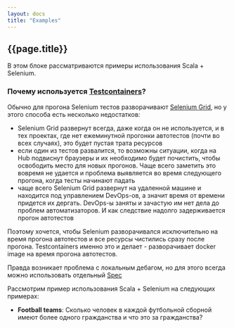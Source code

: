 ```yaml
---
layout: docs 
title: "Examples"
---
```


## {{page.title}}

В этом блоке рассматриваются примеры использования Scala + Selenium.

### Почему используется [Testcontainers](https://github.com/testcontainers/testcontainers-scala#selenium)? 

Обычно для прогона Selenium тестов разворачивают [Selenium Grid](https://www.selenium.dev/documentation/en/grid/),
но у этого способа есть несколько недостатков:
- Selenium Grid развернут всегда, даже когда он не используется, и в тех проектах,
где нет ежеминутной прогонки автотестов (почти во всех случаях), это будет пустая трата ресурсов
- если один из тестов развалится, то возможны ситуации, когда на Hub подвиснут браузеры
и их необходимо будет почистить, чтобы освободить место для новых прогонов.
Чаще всего заметить это вовремя не удается и проблема выявляется во время следующего прогона, 
когда тесты начинают падать
- чаще всего Selenium Grid развернут на удаленной машине и находится под управлением DevOps-ов, 
а значит время от времени придется их дергать. DevOps-ы заняты и зачастую им нет дела до проблем автоматизаторов. 
И как следствие надолго задерживается прогон автотестов

Поэтому хочется, чтобы Selenium разворачивался исключительно на время прогона автотестов и 
все ресурсы чистились сразу после прогона. 
Testcontainers именно это и делает - разворачивает docker image на время прогона автотестов.

Правда возникает проблема с локальным дебагом, но для этого всегда можно использовать отдельный [Spec](https://github.com/artemkorsakov/scalenium/blob/master/tests/src/test/scala/com/github/artemkorsakov/spec/LocalDebugSpec.scala)

Рассмотрим пример использования Scala + Selenium на следующих примерах:
- **Football teams**: Сколько человек в каждой футбольной сборной имеют более одного гражданства и что это за гражданства?